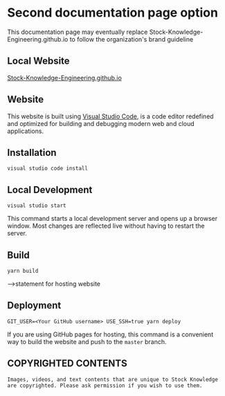 # Second documentation page option 
This documentation page may eventually replace Stock-Knowledge-Engineering.github.io to follow the organization's brand guideline

## Local Website
[Stock-Knowledge-Engineering.github.io](https://jherminio.github.io/Stock-Knowledge-Engineering-page.github.io/Home.html) 


## Website
This website is built using [Visual Studio Code](https://code.visualstudio.com/),
is a code editor redefined and optimized for building and debugging modern web and cloud applications.

## Installation
```console
visual studio code install
``` 

## Local Development
```console
visual studio start
``` 
This command starts a local development server and opens up a browser window. Most changes are reflected live without having to restart the server.

## Build
```console
yarn build

``` 

-->statement for hosting website

## Deployment
```console
GIT_USER=<Your GitHub username> USE_SSH=true yarn deploy
```

If you are using GitHub pages for hosting, this command is a convenient way to build the website and push to the `master` branch.

## COPYRIGHTED CONTENTS
```
Images, videos, and text contents that are unique to Stock Knowledge are copyrighted. Please ask permission if you wish to use them.
```
